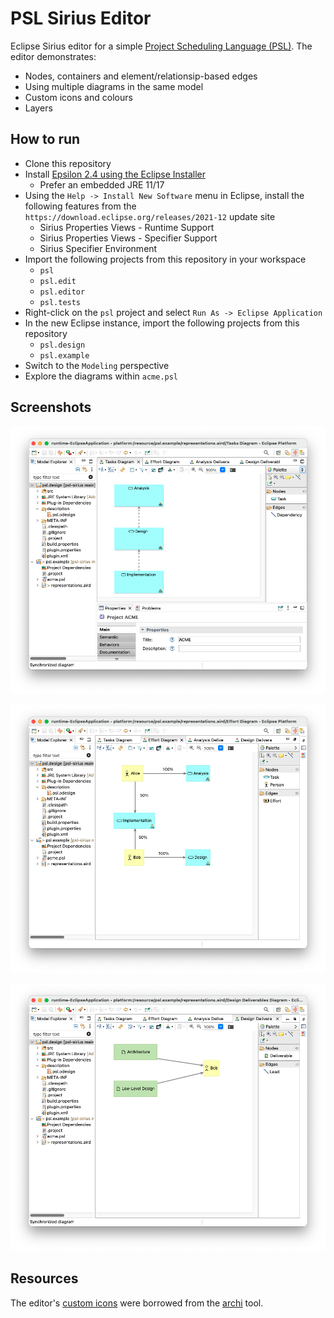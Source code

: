 # PSL Sirius Editor

Eclipse Sirius editor for a simple [Project Scheduling Language (PSL)](psl/psl.emf). The editor demonstrates:

- Nodes, containers and element/relationsip-based edges
- Using multiple diagrams in the same model
- Custom icons and colours
- Layers

## How to run

- Clone this repository
- Install [Epsilon 2.4 using the Eclipse Installer](https://eclipse.dev/epsilon/download)
  - Prefer an embedded JRE 11/17
- Using the `Help -> Install New Software` menu in Eclipse, install the following features from the `https://download.eclipse.org/releases/2021-12` update site
  - Sirius Properties Views - Runtime Support
  - Sirius Properties Views - Specifier Support
  - Sirius Specifier Environment
- Import the following projects from this repository in your workspace
  - `psl`
  - `psl.edit`
  - `psl.editor`
  - `psl.tests`
- Right-click on the `psl` project and select `Run As -> Eclipse Application`
- In the new Eclipse instance, import the following projects from this repository
  - `psl.design`
  - `psl.example`
- Switch to the `Modeling` perspective
- Explore the diagrams within `acme.psl`

## Screenshots

![](screenshots/tasks-diagram.png)

![](screenshots/effort-diagram.png)

![](screenshots/deliverables-diagram.png)

## Resources

The editor's [custom icons](psl.edit/icons/full/obj16) were borrowed from the [archi](https://github.com/archimatetool/archi/tree/master/com.archimatetool.editor/img) tool.
